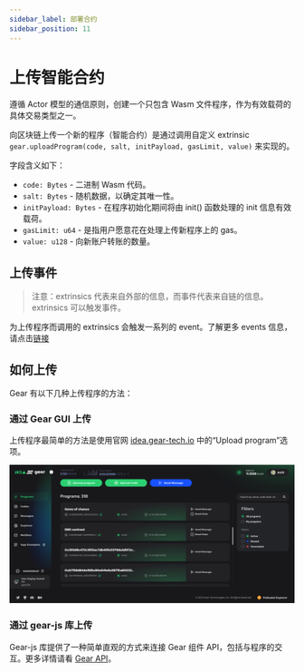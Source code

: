 ```yaml
---
sidebar_label: 部署合约
sidebar_position: 11
---
```


# 上传智能合约

遵循 Actor 模型的通信原则，创建一个只包含 Wasm 文件程序，作为有效载荷的具体交易类型之一。

向区块链上传一个新的程序（智能合约）是通过调用自定义 extrinsic `gear.uploadProgram(code, salt, initPayload, gasLimit, value)` 来实现的。

字段含义如下：

- `code: Bytes` - 二进制 Wasm 代码。
- `salt: Bytes` - 随机数据，以确定其唯一性。
- `initPayload: Bytes` - 在程序初始化期间将由 init() 函数处理的 init 信息有效载荷。
- `gasLimit: u64` - 是指用户愿意花在处理上传新程序上的 gas。
- `value: u128` - 向新账户转账的数量。

## 上传事件

> 注意：extrinsics 代表来自外部的信息，而事件代表来自链的信息。extrinsics 可以触发事件。

为上传程序而调用的 extrinsics 会触发一系列的 event。了解更多 events 信息，请点击[链接](/docs/api/events#gear-events-types)

## 如何上传

Gear 有以下几种上传程序的方法：

### 通过 Gear GUI 上传

上传程序最简单的方法是使用官网 [idea.gear-tech.io](https://idea.gear-tech.io) 中的“Upload program”选项。

![img alt](./img/idea-upload.png)

### 通过 gear-js 库上传

Gear-js 库提供了一种简单直观的方式来连接 Gear 组件 API，包括与程序的交互。更多详情请看 [Gear API](https://wiki.gear-tech.io/api/connect)。
